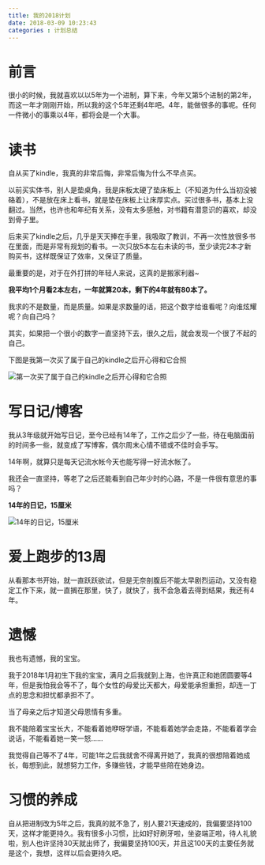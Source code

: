 ```yaml
---
title: 我的2018计划
date: 2018-03-09 10:23:43
categories : 计划总结
---
```


# 前言

很小的时候，我就喜欢以以5年为一个进制，算下来，今年又第5个进制的第2年，而这一年才刚刚开始，所以我的这个5年还剩4年吧。4年，能做很多的事呢。任何一件微小的事乘以4年，都将会是一个大事。



# 读书

自从买了kindle，我真的非常后悔，非常后悔为什么不早点买。

以前买实体书，别人是垫桌角，我是床板太硬了垫床板上（不知道为什么当初没被硌着），不是放在床上看书，就是垫在床板上让床厚实点。买过很多书，基本上没翻过。当然，也许也和年纪有关系，没有太多感触，对书籍有潜意识的喜欢，却没到骨子里。

后来买了kindle之后，几乎是天天捧在手里，我吸取了教训，不再一次性放很多书在里面，而是非常有规划的看书。一次只放5本左右未读的书，至少读完2本才新购买书，这样既保证了效率，又保证了质量。

最重要的是，对于在外打拼的年轻人来说，这真的是搬家利器~

**我平均1个月看2本左右，一年就算20本，剩下的4年就有80本了。**

我求的不是数量，而是质量。如果是求数量的话，把这个数字给谁看呢？向谁炫耀呢？向自己吗？

其实，如果把一个很小的数字一直坚持下去，很久之后，就会发现一个很了不起的自己。

下图是我第一次买了属于自己的kindle之后开心得和它合照

![第一次买了属于自己的kindle之后开心得和它合照](http://upload-images.jianshu.io/upload_images/830956-cfd2ca4a926331ab.jpg?imageMogr2/auto-orient/strip%7CimageView2/2/w/1240)

# 写日记/博客

我从3年级就开始写日记，至今已经有14年了，工作之后少了一些，待在电脑面前的时间多一些，就变成了写博客，偶尔周末心情不错或不佳时会手写。

14年啊，就算只是每天记流水帐今天也能写得一好流水帐了。

我还会一直坚持，等老了之后还能看到自己年少时的心路，不是一件很有意思的事吗？

**14年的日记，15厘米**

![14年的日记，15厘米](https://wx4.sinaimg.cn/mw690/a7b789a9gy1fp6enxcqm4j20qo1bewq3.jpg)

# 爱上跑步的13周

从看那本书开始，就一直跃跃欲试，但是无奈剖腹后不能太早剧烈运动，又没有稳定工作下来，就一直搁在那里，快了，就快了，我不会急着去得到结果，我还有4年。


# 遗憾

我也有遗憾，我的宝宝。

我于2018年1月初生下我的宝宝，满月之后我就到上海，也许真正和她团圆要等4年，但是我怕我会等不了，每个女性的母爱比天都大，母爱能承担重担，却连一丁点的思念和担忧都承担不了。

当了母亲之后才知道父母恩情有多重。

我不能陪着宝宝长大，不能看着她咿呀学语，不能看着她学会走路，不能看着学会说话，不能看着她一笑一怒……

我觉得自己等不了4年，可能1年之后我就舍不得离开她了，我真的很想陪着她成长，每想到此，就想努力工作，多赚些钱，才能早些陪在她身边。

# 习惯的养成

自从把进制改为5年之后，我真的就不急了，别人要21天速成的，我偏要坚持100天，这样才能更持久。我有很多小习惯，比如好好刷牙啦，坐姿端正啦，待人礼貌啦，别人也许坚持30天就出师了，我偏要坚持100天，并且这100天的主要任务就是这个，我想，这样以后会更持久吧。

